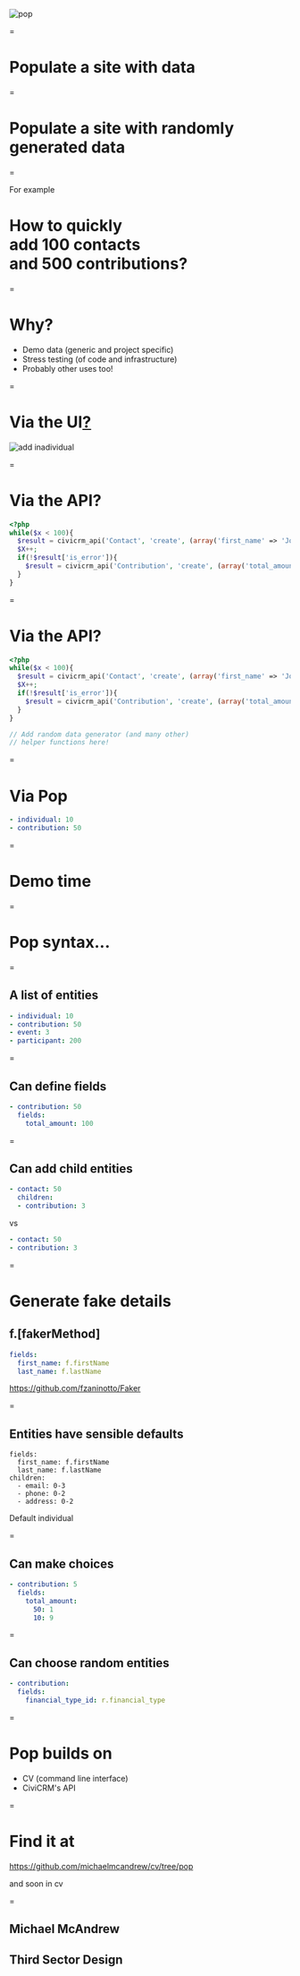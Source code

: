 ![pop](pop.jpg)

=

# Populate a site with data

=

# Populate a site with randomly generated data

=

For example
# How to quickly<br />add 100 contacts<br />and 500 contributions?

=

# Why?

- Demo data (generic and project specific)
- Stress testing (of code and infrastructure)
- Probably other uses too!

=

# Via the UI[?](http://pop)

![add inadividual](add-individual.png)

=

# Via the API?

```php
<?php
while($x < 100){
  $result = civicrm_api('Contact', 'create', (array('first_name' => 'Joe', 'last_name' => 'Bloggs')));
  $X++;
  if(!$result['is_error']){
    $result = civicrm_api('Contribution', 'create', (array('total_amount' => '100')));    
  }
}
```

=

# Via the API?

```php
<?php
while($x < 100){
  $result = civicrm_api('Contact', 'create', (array('first_name' => 'Joe', 'last_name' => 'Bloggs')));
  $X++;
  if(!$result['is_error']){
    $result = civicrm_api('Contribution', 'create', (array('total_amount' => '100')));    
  }
}

// Add random data generator (and many other)
// helper functions here!

```

=

# Via Pop

```yml
- individual: 10
- contribution: 50
```

=

# Demo time

=

# Pop syntax...

=

## A list of entities

```yml
- individual: 10
- contribution: 50
- event: 3
- participant: 200
```

=

## Can define fields

```yml
- contribution: 50
  fields:
    total_amount: 100
```

=

## Can add child entities

```yml
- contact: 50
  children:
  - contribution: 3
```

vs

```yml
- contact: 50
- contribution: 3
```

=

# Generate fake details

## f.[fakerMethod]

```yml
fields:
  first_name: f.firstName
  last_name: f.lastName
```

https://github.com/fzaninotto/Faker

=

## Entities have sensible defaults


```
fields:
  first_name: f.firstName
  last_name: f.lastName
children:
  - email: 0-3
  - phone: 0-2
  - address: 0-2
```
Default individual

=

## Can make choices

```yml
- contribution: 5
  fields:
    total_amount:
      50: 1
      10: 9
```

=

## Can choose random entities

```yml
- contribution:
  fields:
    financial_type_id: r.financial_type
```

=

# Pop builds on

- CV (command line interface)
- CiviCRM's API

=

# Find it at
https://github.com/michaelmcandrew/cv/tree/pop

and soon in cv

=

## Michael McAndrew
## Third Sector Design

